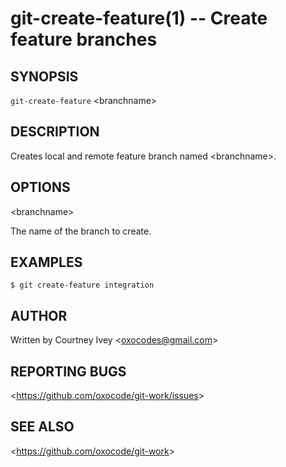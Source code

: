 git-create-feature(1) -- Create feature branches
=======================================

## SYNOPSIS

`git-create-feature` &lt;branchname&gt;

## DESCRIPTION

  Creates local and remote feature branch named &lt;branchname&gt;.

## OPTIONS

  &lt;branchname&gt;

  The name of the branch to create.

## EXAMPLES

    $ git create-feature integration

## AUTHOR

Written by Courtney Ivey &lt;<oxocodes@gmail.com>&gt;

## REPORTING BUGS

&lt;<https://github.com/oxocode/git-work/issues>&gt;

## SEE ALSO

&lt;<https://github.com/oxocode/git-work>&gt;
